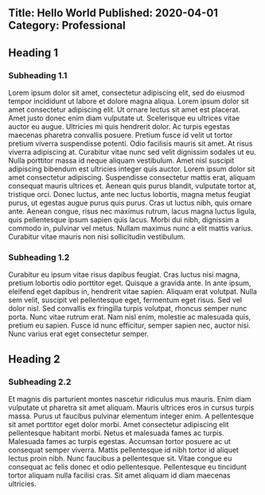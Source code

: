 Title: Hello World
Published: 2020-04-01
Category: Professional
---
## Heading 1
### Subheading 1.1
Lorem ipsum dolor sit amet, consectetur adipiscing elit, sed do eiusmod tempor incididunt ut labore et dolore magna aliqua. Lorem ipsum dolor sit amet consectetur adipiscing elit. Ut ornare lectus sit amet est placerat. Amet justo donec enim diam vulputate ut. Scelerisque eu ultrices vitae auctor eu augue. Ultricies mi quis hendrerit dolor. Ac turpis egestas maecenas pharetra convallis posuere. Pretium fusce id velit ut tortor pretium viverra suspendisse potenti. Odio facilisis mauris sit amet. At risus viverra adipiscing at. Curabitur vitae nunc sed velit dignissim sodales ut eu. Nulla porttitor massa id neque aliquam vestibulum. Amet nisl suscipit adipiscing bibendum est ultricies integer quis auctor. Lorem ipsum dolor sit amet consectetur adipiscing.
Suspendisse consectetur mattis erat, aliquam consequat mauris ultrices et. Aenean quis purus blandit, vulputate tortor at, tristique orci. Donec luctus, ante nec luctus lobortis, magna metus feugiat purus, ut egestas augue purus quis purus. Cras ut luctus nibh, quis ornare ante. Aenean congue, risus nec maximus rutrum, lacus magna luctus ligula, quis pellentesque ipsum sapien quis lacus. Morbi dui nibh, dignissim a commodo in, pulvinar vel metus. Nullam maximus nunc a elit mattis varius. Curabitur vitae mauris non nisi sollicitudin vestibulum.
### Subheading 1.2
Curabitur eu ipsum vitae risus dapibus feugiat. Cras luctus nisi magna, pretium lobortis odio porttitor eget. Quisque a gravida ante. In ante ipsum, eleifend eget dapibus in, hendrerit vitae sapien. Aliquam erat volutpat. Nulla sem velit, suscipit vel pellentesque eget, fermentum eget risus. Sed vel dolor nisl. Sed convallis ex fringilla turpis volutpat, rhoncus semper nunc porta. Nunc vitae rutrum erat. Nam nisl enim, molestie ac malesuada quis, pretium eu sapien. Fusce id nunc efficitur, semper sapien nec, auctor nisi. Nunc varius erat eget consectetur semper.
## Heading 2
### Subheading 2.2
Et magnis dis parturient montes nascetur ridiculus mus mauris. Enim diam vulputate ut pharetra sit amet aliquam. Mauris ultrices eros in cursus turpis massa. Purus ut faucibus pulvinar elementum integer enim. A pellentesque sit amet porttitor eget dolor morbi. Amet consectetur adipiscing elit pellentesque habitant morbi. Netus et malesuada fames ac turpis. Malesuada fames ac turpis egestas. Accumsan tortor posuere ac ut consequat semper viverra. Mattis pellentesque id nibh tortor id aliquet lectus proin nibh. Nunc faucibus a pellentesque sit. Vitae congue eu consequat ac felis donec et odio pellentesque. Pellentesque eu tincidunt tortor aliquam nulla facilisi cras. Sit amet aliquam id diam maecenas ultricies.
